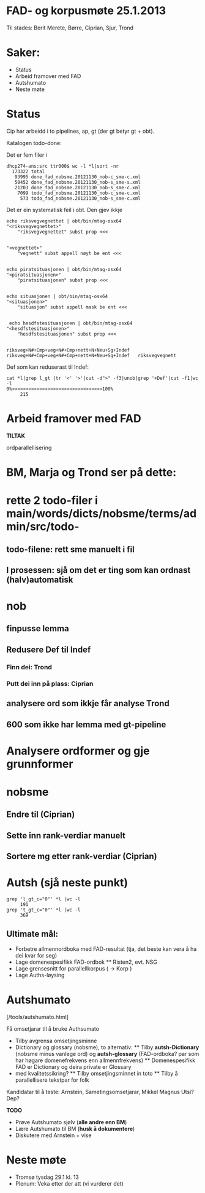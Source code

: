 # FAD- og korpusmøte 25.1.2013


Til stades: Berit Merete, Børre, Ciprian, Sjur, Trond


#  Saker:


* Status
* Arbeid framover med FAD
* Autshumato
* Neste møte




#  Status


Cip har arbeidd i to pipelines, ap, gt (der gt betyr gt + obt).


Katalogen todo-done:


Det er fem filer i 


```
dhcp274-ans:src ttr000$ wc -l *l|sort -nr
  173322 total
   93995 done_fad_nobsme.20121130_nob-c_sme-c.xml
   50452 done_fad_nobsme.20121130_nob-s_sme-s.xml
   21203 done_fad_nobsme.20121130_nob-s_sme-c.xml
    7099 todo_fad_nobsme.20121130_nob-c_sme-c.xml
     573 todo_fad_nobsme.20121130_nob-s_sme-c.xml
```




Det er ein systematisk feil i obt. Den gjev ikkje 


```
echo riksvegvegnettet | obt/bin/mtag-osx64 
"<riksvegvegnettet>"
	"riksvegvegnettet" subst prop <<<


"<vegnettet>"
	"vegnett" subst appell nøyt be ent <<<


echo piratsituasjonen | obt/bin/mtag-osx64 
"<piratsituasjonen>"
	"piratsituasjonen" subst prop <<<


echo situasjonen | obt/bin/mtag-osx64 
"<situasjonen>"
	"situasjon" subst appell mask be ent <<<


 echo hesdfstesituasjonen | obt/bin/mtag-osx64 
"<hesdfstesituasjonen>"
	"hesdfstesituasjonen" subst prop <<<

		
riksveg+N#+Cmp+veg+N#+Cmp+nett+N+Neu+Sg+Indef      
riksveg+N#+Cmp+veg+N#+Cmp+nett+N+Neu+Sg+Indef	riksvegvegnett
```


Def som kan reduserast til Indef:


```
cat *l|grep l_gt |tr '<' '>'|cut -d">" -f3|unob|grep '+Def'|cut -f1|wc -l
0%>>>>>>>>>>>>>>>>>>>>>>>>>>>>>>>>>100%
     215
```


#  Arbeid framover med FAD




**TILTAK**


ordparallellisering
# BM, Marja og Trond ser på dette:
# rette 2 todo-filer i main/words/dicts/nobsme/terms/admin/src/todo-
## todo-filene: rett sme manuelt i fil
## I prosessen: sjå om det er ting som kan ordnast (halv)automatisk
# nob
## finpusse lemma
## Redusere Def til Indef 
### Finn dei: **Trond**
### Putt dei inn på plass: **Ciprian**
## analysere ord som ikkje får analyse **Trond**
## 600 som ikke har lemma med gt-pipeline
# Analysere ordformer og gje grunnformer
# nobsme
## Endre <mg> til <mg rank=""> (**Ciprian**)
## Sette inn rank-verdiar manuelt 
## Sortere mg etter rank-verdiar (**Ciprian**)
# Autsh (sjå neste punkt)


```
grep 'l_gt_c="0"' *l |wc -l
     191
grep 't_gt_c="0"' *l |wc -l
     369
```


## Ultimate mål:
* Forbetre allmennordboka med FAD-resultat
  (tja, det beste kan vera å ha dei kvar for seg)
* Lage domenespesifikk FAD-ordbok
** Risten2, evt. NSG
* Lage grensesnitt for parallellkorpus ( -> Korp )
* Lage Auths-løysing


#  Autshumato


[/tools/autshumato.html]


Få omsetjarar til å bruke Authsumato


* Tilby avgrensa omsetjingsminne
* Dictionary og glossary (nob<tab>sme), to alternativ:
** Tilby **autsh-Dictionary** (nobsme minus vanlege ord)
   og **autsh-glossary** (FAD-ordboka? par som har 
   høgare domenefrekvens enn allmennfrekvens)
** Domenespesifikk FAD er Dictionary og deira private er Glossary
* med kvalitetssikring?
** Tilby omsetjingsminnet in toto
** Tilby å parallellisere tekstpar for folk


Kandidatar til å teste: Arnstein, Sametingsomsetjarar, Mikkel Magnus Utsi? Dep?


**TODO**


* Prøve Autshumato sjølv (**alle andre enn BM**)
* Lære Autshumato til BM (**husk å dokumentere**)
* Diskutere med Arnstein + vise


#  Neste møte


* Tromsø tysdag 29.1 kl. 13
* Plenum: Veka etter der att (vi vurderer det)








